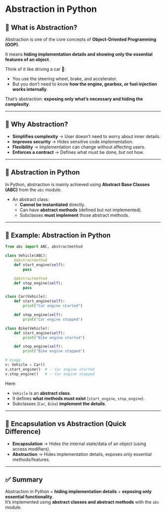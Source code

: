# Abstraction in Python

## 🔹 What is Abstraction?
Abstraction is one of the core concepts of **Object-Oriented Programming (OOP)**.  

It means **hiding implementation details and showing only the essential features of an object**.  

Think of it like driving a car 🚗:
- You use the steering wheel, brake, and accelerator.  
- But you don’t need to know **how the engine, gearbox, or fuel injection works internally**.  

That’s abstraction: **exposing only what’s necessary and hiding the complexity**.

---

## 🔹 Why Abstraction?
- **Simplifies complexity** → User doesn’t need to worry about inner details.  
- **Improves security** → Hides sensitive code implementation.  
- **Flexibility** → Implementation can change without affecting users.  
- **Enforces a contract** → Defines what must be done, but not how.  

---

## 🔹 Abstraction in Python
In Python, abstraction is mainly achieved using **Abstract Base Classes (ABC)** from the `abc` module.

- An abstract class:
  - **Cannot be instantiated** directly.  
  - Can have **abstract methods** (defined but not implemented).  
  - Subclasses **must implement** those abstract methods.  

---

## 🔹 Example: Abstraction in Python
```python
from abc import ABC, abstractmethod

class Vehicle(ABC):
    @abstractmethod
    def start_engine(self):
        pass

    @abstractmethod
    def stop_engine(self):
        pass

class Car(Vehicle):
    def start_engine(self):
        print("Car engine started")

    def stop_engine(self):
        print("Car engine stopped")

class Bike(Vehicle):
    def start_engine(self):
        print("Bike engine started")

    def stop_engine(self):
        print("Bike engine stopped")

# Usage
v: Vehicle = Car()
v.start_engine()  # ✅ Car engine started
v.stop_engine()   # ✅ Car engine stopped
```

Here:
- `Vehicle` is an **abstract class**.  
- It defines **what methods must exist** (`start_engine`, `stop_engine`).  
- Subclasses (`Car`, `Bike`) **implement the details**.  

---

## 🔹 Encapsulation vs Abstraction (Quick Difference)
- **Encapsulation** → Hides the internal state/data of an object (using access modifiers).  
- **Abstraction** → Hides implementation details, exposes only essential methods/features.  

---

## ✅ Summary
Abstraction in Python = **hiding implementation details** + **exposing only essential functionality**.  
It’s implemented using **abstract classes and abstract methods** with the `abc` module.  
